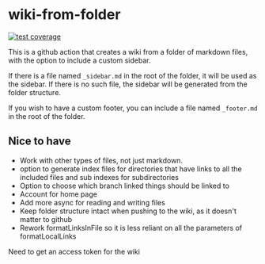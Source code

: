 # wiki-from-folder
[![test coverage](https://mikhad.github.io/wiki-from-folder/badges/coverage.svg)](https://github.com/mikhad/wiki-from-folder/actions)

This is a github action that creates a wiki from a folder of markdown files, with the option to include a custom sidebar.

If there is a file named `_sidebar.md` in the root of the folder, it will be used as the sidebar. If there is no such file, the sidebar will be generated from the folder structure.

If you wish to have a custom footer, you can include a file named `_footer.md` in the root of the folder.

## Nice to have
- Work with other types of files, not just markdown.
- option to generate index files for directories that have links to all the included files and sub indexes for subdirectories
- Option to choose which branch linked things should be linked to
- Account for home page
- Add more async for reading and writing files
- Keep folder structure intact when pushing to the wiki, as it doesn't matter to github
- Rework formatLinksInFile so it is less reliant on all the parameters of formatLocalLinks

Need to get an access token for the wiki